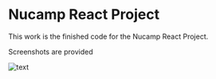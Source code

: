 # Nucamp React Project

This work is the finished code for the Nucamp React Project.

Screenshots are provided


![text](/public/images/zz1.png)
